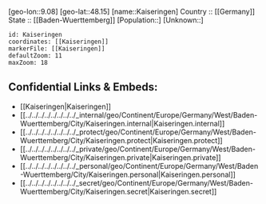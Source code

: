 ﻿---
location: [48.15,9.08] 
mapzoom: [7,12] 
mapmarker: city 
type: City
tags:
- geo/City


SpocWebEntityId: 31254
isDeleted: false
confidential: public

---
[geo-lon::9.08] 
[geo-lat::48.15] 
[name::Kaiseringen] 
Country :: [[Germany]]  
State :: [[Baden-Wuerttemberg]] 
[Population::] 
[Unknown::] 


```leaflet
id: Kaiseringen
coordinates: [[Kaiseringen]] 
markerFile: [[Kaiseringen]] 
defaultZoom: 11 
maxZoom: 18
```


## Confidential Links & Embeds: 
- [[Kaiseringen|Kaiseringen]]  
- [[../../../../../../../../_internal/geo/Continent/Europe/Germany/West/Baden-Wuerttemberg/City/Kaiseringen.internal|Kaiseringen.internal]] 
- [[../../../../../../../../_protect/geo/Continent/Europe/Germany/West/Baden-Wuerttemberg/City/Kaiseringen.protect|Kaiseringen.protect]] 
- [[../../../../../../../../_private/geo/Continent/Europe/Germany/West/Baden-Wuerttemberg/City/Kaiseringen.private|Kaiseringen.private]] 
- [[../../../../../../../../_personal/geo/Continent/Europe/Germany/West/Baden-Wuerttemberg/City/Kaiseringen.personal|Kaiseringen.personal]] 
- [[../../../../../../../../_secret/geo/Continent/Europe/Germany/West/Baden-Wuerttemberg/City/Kaiseringen.secret|Kaiseringen.secret]] 
